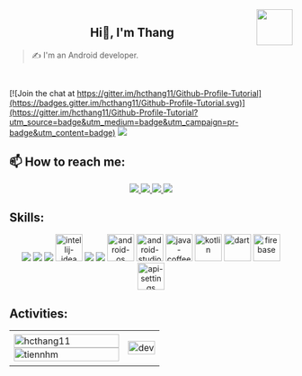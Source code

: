 <!-- <img align="left" width="400" src="https://github.githubassets.com/images/modules/profile/profile-first-repo.svg" /> -->
<img align="right" width="64" src="https://github.com/hcthang11.png" />
<!-- <img align="right" width="64" src="https://img.icons8.com/color/48/vietnam-circular.png" /> -->

<h2 align="center">Hi👋, I'm Thang</h2>

> ✍ I'm an Android developer.

<br />

[![Join the chat at https://gitter.im/hcthang11/Github-Profile-Tutorial](https://badges.gitter.im/hcthang11/Github-Profile-Tutorial.svg)](https://gitter.im/hcthang11/Github-Profile-Tutorial?utm_source=badge&utm_medium=badge&utm_campaign=pr-badge&utm_content=badge)
![](https://komarev.com/ghpvc/?username=hcthang11&style=flat-square)

## 📫 How to reach me:

<p align="center">
  <a href="https://linkedin.com/in/thang-ha-chien-810760283" target="_blank">
    <img src="https://img.icons8.com/fluent/48/000000/linkedin.png"/>
  </a>
  <a href="https://www.facebook.com/11hct" alt="Facebook">
    <img src="https://img.icons8.com/fluent/48/000000/facebook-new.png" target="_blank" />
  </a> 
  <a href="https://github.com/hcthang11" alt="Github">
    <img src="https://img.icons8.com/fluent/48/000000/github.png"/>
  </a> 
  <a href="mailto:hcthang2002@gmail.com" alt="Email">
    <img src="https://img.icons8.com/fluent/48/000000/mailing.png"/>
  </a>
</p>

## Skills:
<p align="center">
  <img src="https://img.icons8.com/color/48/000000/microsoft-sql-server.png"/>
  <img src="https://img.icons8.com/color/48/000000/mysql-logo.png"/>
  <img src="https://img.icons8.com/color/48/000000/git.png"/>
  <img width="48" height="48" src="https://img.icons8.com/color/48/intellij-idea.png" alt="intellij-idea"/>
  <img src="https://img.icons8.com/color/48/000000/visual-studio-code-2019.png"/>
  <img src="https://img.icons8.com/color/48/null/visual-studio--v2.png"/>
  <img width="48" height="48" src="https://img.icons8.com/plasticine/100/android-os.png" alt="android-os"/>
  <img width="48" height="48" src="https://img.icons8.com/color/48/android-studio--v2.png" alt="android-studio--v2"/>
  <img width="48" height="48" src="https://img.icons8.com/color/48/java-coffee-cup-logo--v1.png" alt="java-coffee-cup-logo--v1"/>
  <img width="48" height="48" src="https://img.icons8.com/color/48/kotlin.png" alt="kotlin"/>
  <img width="48" height="48" src="https://img.icons8.com/color/48/dart.png" alt="dart"/>
  <img width="48" height="48" src="https://img.icons8.com/color/48/firebase.png" alt="firebase"/>
  <img width="48" height="48" src="https://img.icons8.com/parakeet/48/api-settings.png" alt="api-settings"/>

  
</p>

## Activities:

<table style="width:100%;">
  <tr>
    <td>
      <img src="https://github-readme-stats.vercel.app/api/top-langs/?username=hcthang11&bg_color=FFFFFF00&text_color=179fa3&layout=compact&hide=CSS&langs_count=10&custom_title=Top%20ngôn%20ngữ%20được%20dùng" alt="hcthang11" width="100%"/>
      <img src="https://github-readme-stats.vercel.app/api?username=hcthang11&bg_color=FFFFFF00&text_color=179fa3&show_icons=true&count_private=true&include_all_commits=true&custom_title=Hoạt%20động%20trên%20Github" alt="tiennhm" width="100%"/>
    </td>
    <td>
      <p align="center"> 
        <img src="https://cdn.dribbble.com/users/1059583/screenshots/4171367/coding-freak.gif" alt="dev" width="100%"/>
      </p>
    </td>
  </tr>
</table>
